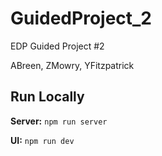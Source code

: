 # GuidedProject_2
EDP Guided Project #2

ABreen, ZMowry, YFitzpatrick

## Run Locally
**Server:**
`npm run server`

**UI:**
`npm run dev`

